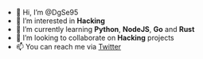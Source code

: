 - 👋 Hi, I’m @DgSe95
- 👀 I’m interested in **Hacking**
- 🌱 I’m currently learning **Python**, **NodeJS**, **Go** and **Rust**
- 💞️ I’m looking to collaborate on **Hacking** projects
- 📫 You can reach me via [Twitter](https://twitter.com/DgSe95)

<!---
DgSe95/DgSe95 is a ✨ special ✨ repository because its `README.md` (this file) appears on your GitHub profile.
You can click the Preview link to take a look at your changes.
--->
